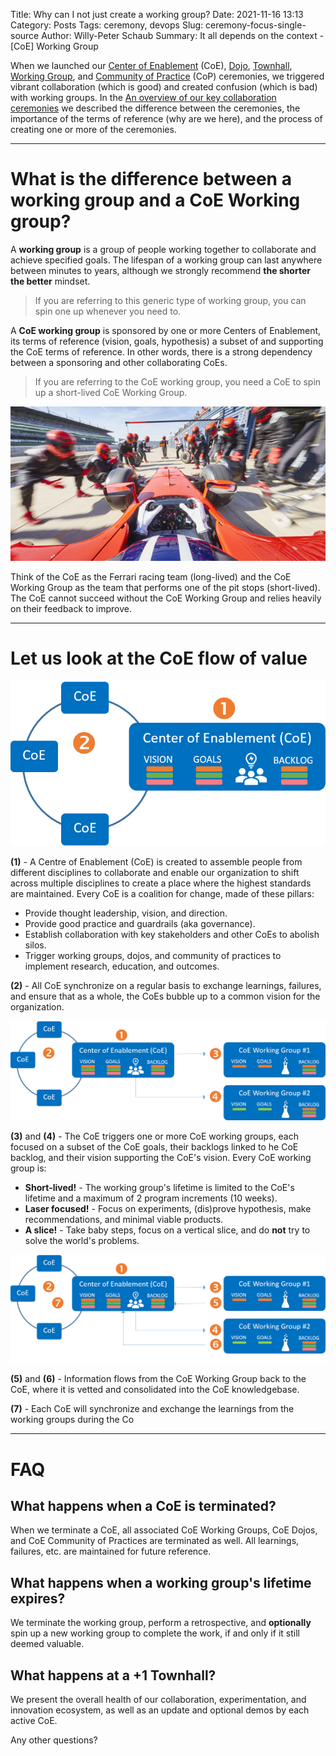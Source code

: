 Title: Why can I not just create a working group?
Date: 2021-11-16 13:13
Category: Posts
Tags: ceremony, devops
Slug: ceremony-focus-single-source
Author: Willy-Peter Schaub
Summary: It all depends on the context - [CoE] Working Group

When we launched our [Center of Enablement](/ceremony-center-of-enablement.html) (CoE), [Dojo](/dojo-events.html), [Townhall](/townhall.html), [Working Group](../ceremony-working-group.html), and [Community of Practice](/ceremony-community-of-practice.html) (CoP) ceremonies, we triggered vibrant collaboration (which is good) and created confusion (which is bad) with working groups. In the [An overview of our key collaboration ceremonies](/ceremony-overview.html) we described the difference between the ceremonies, the importance of the terms of reference (why are we here), and the process of creating one or more of the ceremonies.

---

# What is the difference between a working group and a CoE Working group?

A **working group** is a group of people working together to collaborate and achieve specified goals. The lifespan of a working group can last anywhere between minutes to years, although we strongly recommend **the shorter the better** mindset. 

> 
> If you are referring to this generic type of working group, you can spin one up whenever you need to.
>

A **CoE working group** is sponsored by one or more Centers of Enablement, its terms of reference (vision, goals, hypothesis) a subset of and supporting the CoE terms of reference. In other words, there is a strong dependency between a sponsoring and other collaborating CoEs.

>
> If you are referring to the CoE working group, you need a CoE to spin up a short-lived CoE Working Group.
>

![F1](../images/ceremony-focus-single-source-0.png) 

Think of the CoE as the Ferrari racing team (long-lived) and the CoE Working Group  as the team that performs one of the pit stops (short-lived). The CoE cannot succeed without the CoE Working Group and relies heavily on their feedback to improve.

---

# Let us look at the CoE flow of value

![CoE](../images/ceremony-focus-single-source-1.png) 

**(1)** - A Centre of Enablement (CoE) is created to assemble people from different disciplines to collaborate and enable our organization to shift across multiple disciplines to create a place where the highest standards are maintained. Every CoE is a coalition for change, made of these pillars: 

- Provide thought leadership, vision, and direction.
- Provide good practice and guardrails (aka governance).
- Establish collaboration with key stakeholders and other CoEs to abolish silos.
- Trigger working groups, dojos, and community of practices to implement research, education, and outcomes. 

**(2)** - All CoE synchronize on a regular basis to exchange learnings, failures, and ensure that as a whole, the CoEs bubble up to a common vision for the organization.

![Working Group](../images/ceremony-focus-single-source-2.png) 

**(3)** and **(4)** - The CoE triggers one or more CoE working groups, each focused on a subset of the CoE goals, their backlogs linked to he CoE backlog, and their vision supporting the CoE's vision. Every CoE working group is:

- **Short-lived!** - The working group's lifetime is limited to the CoE's lifetime and a maximum of 2 program increments (10 weeks).
- **Laser focused!** - Focus on experiments, (dis)prove hypothesis, make recommendations, and minimal viable products.
- **A slice!** - Take baby steps, focus on a vertical slice, and do **not** try to solve the world's problems.

![Flow](../images/ceremony-focus-single-source-3.png) 

**(5)** and **(6)** - Information flows from the CoE Working Group back to the CoE, where it is vetted and consolidated into the CoE knowledgebase.

**(7)** - Each CoE will synchronize and exchange the learnings from the working groups during the Co

---

# FAQ

## What happens when a CoE is terminated?

When we terminate a CoE, all associated CoE Working Groups, CoE Dojos, and CoE Community of Practices are terminated as well. All learnings, failures, etc. are maintained for future reference.

## What happens when a working group's lifetime expires?

We terminate the working group, perform a retrospective, and **optionally** spin up a new working group to complete the work, if and only if it still deemed valuable.

## What happens at a +1 Townhall?

We present the overall health of our collaboration, experimentation, and innovation ecosystem, as well as an update and optional demos by each active CoE.

Any other questions?

